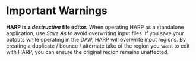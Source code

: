 # Important Warnings

**HARP is a _destructive_ file editor.** When operating HARP as a standalone application, use _Save As_ to avoid overwriting input files. If you save your outputs while operating in the DAW, HARP will overwrite input regions. By creating a duplicate / bounce / alternate take of the region you want to edit with HARP, you can ensure the original region remains unaffected.


